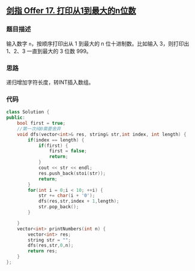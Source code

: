 ## [剑指 Offer 17. 打印从1到最大的n位数](https://leetcode.cn/problems/da-yin-cong-1dao-zui-da-de-nwei-shu-lcof/)

### 题目描述

输入数字 `n`，按顺序打印出从 1 到最大的 n 位十进制数。比如输入 3，则打印出 1、2、3 一直到最大的 3 位数 999。

### 思路

递归增加字符长度，转INT插入数组。

### 代码

```c++
class Solution {
public:
    bool first = true;
    //第一次纯0需要舍弃
    void dfs(vector<int>& res, string& str,int index, int length) {
        if(index == length) {
            if(first) {
                first = false;
                return;
            }
            cout << str << endl;
            res.push_back(stoi(str));
            return;
        }
        for(int i = 0;i < 10; ++i) {
            str += char(i + '0');
            dfs(res,str,index + 1,length);
            str.pop_back();
        }

    }
    vector<int> printNumbers(int n) {
        vector<int> res;
        string str = "";
        dfs(res,str,0,n);
        return res;
    }
};
```